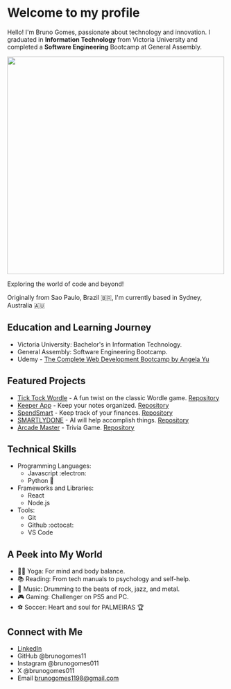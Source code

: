 # Welcome to my profile

Hello! I'm Bruno Gomes, passionate about technology and innovation. I graduated in **Information Technology** from Victoria University and completed a **Software Engineering** Bootcamp at General Assembly.

<img src="https://user-images.githubusercontent.com/70738873/173164699-9edbe544-0c7a-45a1-a1be-f97d1fe3851d.png" width="500" height="500" >

Exploring the world of code and beyond!

Originally from Sao Paulo, Brazil :brazil:, I'm currently based in Sydney, Australia :australia:	

## Education and Learning Journey

  * Victoria University: Bachelor's in Information Technology.
  * General Assembly: Software Engineering Bootcamp.
  * Udemy - [The Complete Web Development Bootcamp by Angela Yu](https://www.udemy.com/course/the-complete-web-development-bootcamp/)

## Featured Projects

* [Tick Tock Wordle](https://brunogomes11.github.io/Wordle/) - A fun twist on the classic Wordle game. [Repository](https://github.com/brunogomes11/Wordle)
* [Keeper App](https://brunogomes11.github.io/Keeper-App-3/) - Keep your notes organized. [Repository](https://github.com/brunogomes11/Keeper-App-3)
* [SpendSmart](https://spendsmart-2n0e.onrender.com/) - Keep track of your finances. [Repository](https://github.com/brunogomes11/SpendSmart)
* [SMARTLYDONE](https://smartlydone.onrender.com/) - AI will help accomplish things. [Repository](https://github.com/brunogomes11/smartlydone)
* [Arcade Master](https://arcademaster.onrender.com/) - Trivia Game. [Repository](https://github.com/brunogomes11/react-game)

## Technical Skills

* Programming Languages:
  * Javascript :electron:
  * Python :snake:
* Frameworks and Libraries:
  * React
  * Node.js
* Tools:
  * Git
  * Github :octocat:
  * VS Code

## A Peek into My World

* :lotus_position_man: Yoga: For mind and body balance.
* :books: Reading: From tech manuals to psychology and self-help.
* :drum: Music: Drumming to the beats of rock, jazz, and metal.
* :video_game: Gaming: Challenger on PS5 and PC.
* :soccer: Soccer: Heart and soul for PALMEIRAS  :trophy:

## Connect with Me 

- [LinkedIn](https://www.linkedin.com/in/bruno-gomes-11aba2157/)
- GitHub @brunogomes11
- Instagram @brunogomes011
- X @brunogomes011
- Email brunogomes1198@gmail.com
